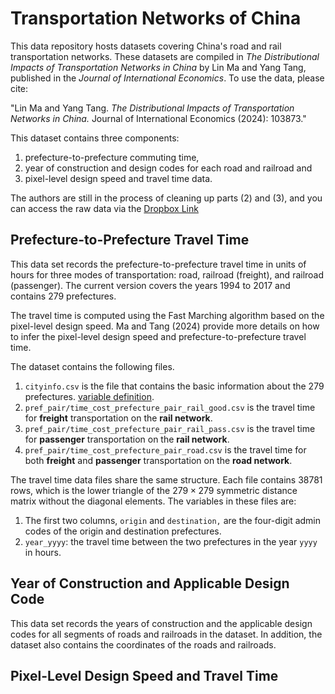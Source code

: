 # Transportation Networks of China
This data repository hosts datasets covering China's road and rail transportation networks. These datasets are compiled in *The Distributional Impacts of Transportation Networks in China* by Lin Ma and Yang Tang, published in the *Journal of International Economics*. To use the data, please cite:

"Lin Ma and Yang Tang. *The Distributional Impacts of Transportation Networks in China.* Journal of International Economics (2024): 103873."

This dataset contains three components: 
  1) prefecture-to-prefecture commuting time,
  2) year of construction and design codes for each road and railroad and
  3) pixel-level design speed and travel time data.
   
The authors are still in the process of cleaning up parts (2) and (3), and you can access the raw data via the [Dropbox Link](https://www.dropbox.com/scl/fo/6cey5kdtqsfqyatn6xa43/h?rlkey=ycklu6jgstjlkiu2fa740iv21&dl=0) 

## Prefecture-to-Prefecture Travel Time

This data set records the prefecture-to-prefecture travel time in units of hours for three modes of transportation: road, railroad (freight), and railroad (passenger). The current version covers the years 1994 to 2017 and contains 279 prefectures. 

The travel time is computed using the Fast Marching algorithm based on the pixel-level design speed. Ma and Tang (2024) provide more details on how to infer the pixel-level design speed and prefecture-to-prefecture travel time. 

The dataset contains the following files.
1. `cityinfo.csv` is the file that contains the basic information about the 279 prefectures. [variable definition](pref_pair/cityinfo.md).
2. `pref_pair/time_cost_prefecture_pair_rail_good.csv` is the travel time for **freight** transportation on the **rail network**.
3. `pref_pair/time_cost_prefecture_pair_rail_pass.csv` is the travel time for **passenger** transportation on the **rail network**.
4. `pref_pair/time_cost_prefecture_pair_road.csv` is the travel time for both **freight** and **passenger** transportation on the **road network**.

The travel time data files share the same structure. Each file contains 38781 rows, which is the lower triangle of the $279\times279$ symmetric distance matrix without the diagonal elements. The variables in these files are:  
1. The first two columns, `origin` and `destination,` are the four-digit admin codes of the origin and destination prefectures.
2. `year_yyyy`: the travel time between the two prefectures in the year `yyyy` in hours.




## Year of Construction and Applicable Design Code

This data set records the years of construction and the applicable design codes for all segments of roads and railroads in the dataset. In addition, the dataset also contains the coordinates of the roads and railroads.

## Pixel-Level Design Speed and Travel Time
